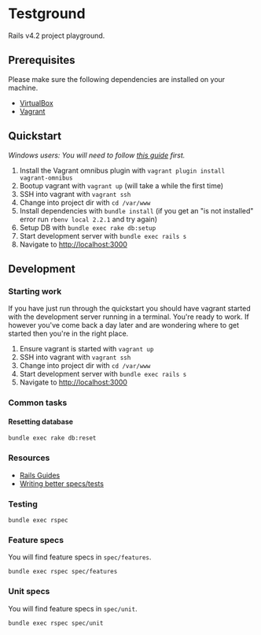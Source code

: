 # Testground

Rails v4.2 project playground.

## Prerequisites

Please make sure the following dependencies are installed on your machine.

 - [VirtualBox](https://www.virtualbox.org/wiki/Downloads)
 - [Vagrant](http://www.vagrantup.com/downloads.html)

## Quickstart

*Windows users: You will need to follow [this guide](https://bitbucket.org/DrPheltRight/testground/src/master/WINDOWS.md) first.*

 1. Install the Vagrant omnibus plugin with `vagrant plugin install vagrant-omnibus`
 2. Bootup vagrant with `vagrant up` (will take a while the first time)
 3. SSH into vagrant with `vagrant ssh`
 4. Change into project dir with `cd /var/www`
 5. Install dependencies with `bundle install` (if you get an "is not installed" error run `rbenv local 2.2.1` and try again)
 7. Setup DB with `bundle exec rake db:setup`
 8. Start development server with `bundle exec rails s`
 9. Navigate to [http://localhost:3000](http://localhost:3000)

## Development

### Starting work

If you have just run through the quickstart you should have vagrant started
with the development server running in a terminal. You're ready to work. If
however you've come back a day later and are wondering where to get started then
you're in the right place.

 1. Ensure vagrant is started with `vagrant up`
 2. SSH into vagrant with `vagrant ssh`
 3. Change into project dir with `cd /var/www`
 4. Start development server with `bundle exec rails s`
 5. Navigate to [http://localhost:3000](http://localhost:3000)


### Common tasks

#### Resetting database

```
bundle exec rake db:reset
```

### Resources

 - [Rails Guides](http://guides.rubyonrails.org)
 - [Writing better specs/tests](http://betterspecs.org/)

### Testing

```
bundle exec rspec
```

### Feature specs

You will find feature specs in `spec/features`.

```
bundle exec rspec spec/features
```

### Unit specs

You will find feature specs in `spec/unit`.

```
bundle exec rspec spec/unit
```
